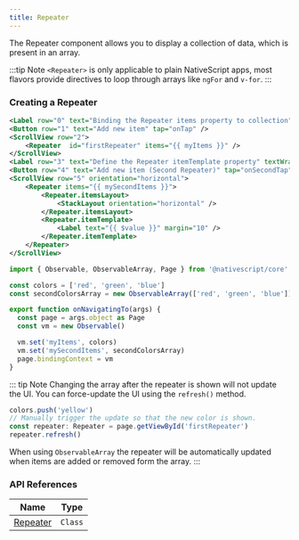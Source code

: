 ```yaml
---
title: Repeater
---
```


<!-- TODO: Add examples for other flavors and code tabs -->

The Repeater component allows you to display a collection of data, which is present in an array.

:::tip Note
`<Repeater>` is only applicable to plain NativeScript apps, most flavors provide directives to loop through arrays like `ngFor` and `v-for`.
:::

### Creating a Repeater

<!-- ---

/// flavor plain -->

```xml
<Label row="0" text="Binding the Repeater items property to collection" textWrap="true" />
<Button row="1" text="Add new item" tap="onTap" />
<ScrollView row="2">
    <Repeater  id="firstRepeater" items="{{ myItems }}" />
</ScrollView>
<Label row="3" text="Define the Repeater itemTemplate property" textWrap="true" />
<Button row="4" text="Add new item (Second Repeater)" tap="onSecondTap" />
<ScrollView row="5" orientation="horizontal">
    <Repeater items="{{ mySecondItems }}">
        <Repeater.itemsLayout>
            <StackLayout orientation="horizontal" />
        </Repeater.itemsLayout>
        <Repeater.itemTemplate>
            <Label text="{{ $value }}" margin="10" />
        </Repeater.itemTemplate>
    </Repeater>
</ScrollView>
```

```ts
import { Observable, ObservableArray, Page } from '@nativescript/core'

const colors = ['red', 'green', 'blue']
const secondColorsArray = new ObservableArray(['red', 'green', 'blue'])

export function onNavigatingTo(args) {
  const page = args.object as Page
  const vm = new Observable()

  vm.set('myItems', colors)
  vm.set('mySecondItems', secondColorsArray)
  page.bindingContext = vm
}
```

<!--
/// -->

::: tip Note
Changing the array after the repeater is shown will not update the UI. You can force-update the UI using the `refresh()` method.

```ts
colors.push('yellow')
// Manually trigger the update so that the new color is shown.
const repeater: Repeater = page.getViewById('firstRepeater')
repeater.refresh()
```

When using `ObservableArray` the repeater will be automatically updated when items are added or removed form the array.
:::

### API References

| Name                                                                     | Type    |
| ------------------------------------------------------------------------ | ------- |
| [Repeater](https://docs.nativescript.org/api-reference/classes/repeater) | `Class` |
